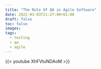 ```yaml
---
title: "The Role Of QA in Agile Software"
date: 2022-03-03T21:27:00+01:00
draft: false
toc: false
images:
tags:
  - testing
  - qa
  - agile
---
```


{{< youtube XhFVtuNDAoM >}}